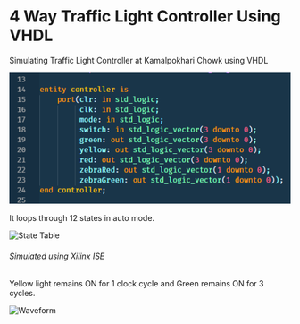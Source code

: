# 4 Way Traffic Light Controller Using VHDL
Simulating Traffic Light Controller at Kamalpokhari Chowk using VHDL

![Entity Declaration](images/entity.PNG?raw=true "Entity Declaration")

It loops through 12 states in auto mode.

![State Table](images/statetable.PNG?raw=true "State Table")

###### Simulated using Xilinx ISE
Yellow light remains ON for 1 clock cycle and Green remains ON for 3 cycles.

![Waveform](images/timingdiagram.PNG?raw=true "Timing Diagram")
